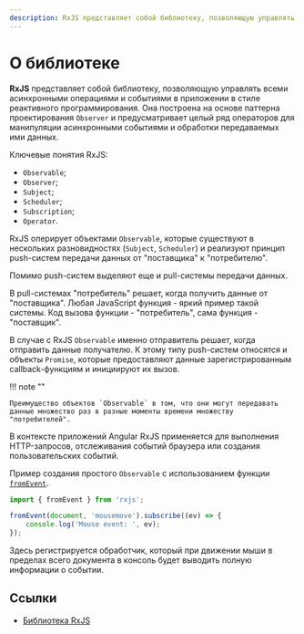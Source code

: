 ```yaml
---
description: RxJS представляет собой библиотеку, позволяющую управлять всеми асинхронными операциями и событиями в приложении в стиле реактивного программирования
---
```


# О библиотеке

**RxJS** представляет собой библиотеку, позволяющую управлять всеми асинхронными операциями и событиями в приложении в стиле реактивного программирования. Она построена на основе паттерна проектирования `Observer` и предусматривает целый ряд операторов для манипуляции асинхронными событиями и обработки передаваемых ими данных.

Ключевые понятия RxJS:

-   `Observable`;
-   `Observer`;
-   `Subject`;
-   `Scheduler`;
-   `Subscription`;
-   `Operator`.

RxJS оперирует объектами `Observable`, которые существуют в нескольких разновидностях (`Subject`, `Scheduler`) и реализуют принцип push-систем передачи данных от "поставщика" к "потребителю".

Помимо push-систем выделяют еще и pull-системы передачи данных.

В pull-системах "потребитель" решает, когда получить данные от "поставщика". Любая JavaScript функция - яркий пример такой системы. Код вызова функции - "потребитель", сама функция - "поставщик".

В случае с RxJS `Observable` именно отправитель решает, когда отправить данные получателю. К этому типу push-систем относятся и объекты `Promise`, которые предоставляют данные зарегистрированным callback-функциям и инициируют их вызов.

!!! note ""

    Преимущество объектов `Observable` в том, что они могут передавать данные множество раз в разные моменты времени множеству "потребителей".

В контексте приложений Angular RxJS применяется для выполнения HTTP-запросов, отслеживания событий браузера или создания пользовательских событий.

Пример создания простого `Observable` с использованием функции [`fromEvent`](https://rxjs.dev/api/index/function/fromEvent).

```ts
import { fromEvent } from 'rxjs';

fromEvent(document, 'mousemove').subscribe((ev) => {
    console.log('Mouse event: ', ev);
});
```

Здесь регистрируется обработчик, который при движении мыши в пределах всего документа в консоль будет выводить полную информации о событии.

## Ссылки

-   [Библиотека RxJS](https://rxjs.dev/)
